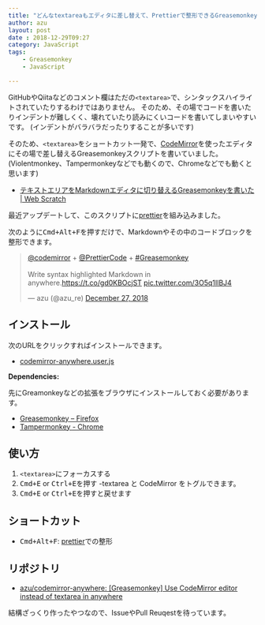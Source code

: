 ```yaml
---
title: "どんなtextareaもエディタに差し替えて、Prettierで整形できるGreasemonkey"
author: azu
layout: post
date : 2018-12-29T09:27
category: JavaScript
tags:
    - Greasemonkey
    - JavaScript

---
```


GitHubやQiitaなどのコメント欄はただの`<textarea>`で、シンタックスハイライトされていたりするわけではありません。
そのため、その場でコードを書いたりインデントが難しくく、壊れていたり読みにくいコードを書いてしまいやすいです。
(インデントがバラバラだったりすることが多いです)

そのため、`<textarea>`をショートカット一発で、[CodeMirror](https://codemirror.net/)を使ったエディタにその場で差し替えるGreasemonkeyスクリプトを書いていました。(Violentmonkey、Tampermonkeyなどでも動くので、Chromeなどでも動くと思います)

- [テキストエリアをMarkdownエディタに切り替えるGreasemonkeyを書いた | Web Scratch](https://efcl.info/2015/05/10/codemirror-anywhere/)

最近アップデートして、このスクリプトに[prettier](https://github.com/prettier/prettier)を組み込みました。

次のように<kbd>Cmd+Alt+F</kbd>を押すだけで、Markdownやその中のコードブロックを整形できます。

<blockquote class="twitter-tweet" data-lang="en"><p lang="en" dir="ltr"><a href="https://twitter.com/codemirror?ref_src=twsrc%5Etfw">@codemirror</a> + <a href="https://twitter.com/PrettierCode?ref_src=twsrc%5Etfw">@PrettierCode</a> +  <a href="https://twitter.com/hashtag/Greasemonkey?src=hash&amp;ref_src=twsrc%5Etfw">#Greasemonkey</a><br><br>Write syntax highlighted Markdown in anywhere.<a href="https://t.co/gd0KBOcjST">https://t.co/gd0KBOcjST</a> <a href="https://t.co/3O5q1IlBJ4">pic.twitter.com/3O5q1IlBJ4</a></p>&mdash; azu (@azu_re) <a href="https://twitter.com/azu_re/status/1078205641519333376?ref_src=twsrc%5Etfw">December 27, 2018</a></blockquote>
<script async src="https://platform.twitter.com/widgets.js" charset="utf-8"></script>


## インストール

次のURLをクリックすればインストールできます。

- [codemirror-anywhere.user.js](https://azu.github.io/codemirror-anywhere/codemirror-anywhere.user.js)

**Dependencies:**

先にGreamonkeyなどの拡張をブラウザにインストールしておく必要があります。

- [Greasemonkey – Firefox](https://addons.mozilla.org/ja/firefox/addon/greasemonkey/ "Greasemonkey – Get this Extension for 🦊 Firefox (ja)")
- [Tampermonkey - Chrome](https://chrome.google.com/webstore/detail/tampermonkey/dhdgffkkebhmkfjojejmpbldmpobfkfo?hl=ja)


## 使い方

1. `<textarea>`にフォーカスする
2. <kbd>Cmd+E</kbd> or <kbd>Ctrl+E</kbd>を押す
    -textarea と CodeMirror をトグルできます。
3. <kbd>Cmd+E</kbd> or <kbd>Ctrl+E</kbd>を押すと戻せます

## ショートカット

- <kbd>Cmd+Alt+F</kbd>: [prettier](http://prettier.io/)での整形

## リポジトリ

- [azu/codemirror-anywhere: \[Greasemonkey\] Use CodeMirror editor instead of textarea in anywhere](https://github.com/azu/codemirror-anywhere/blob/master/README.md)

結構ざっくり作ったやつなので、IssueやPull Reuqestを待っています。

